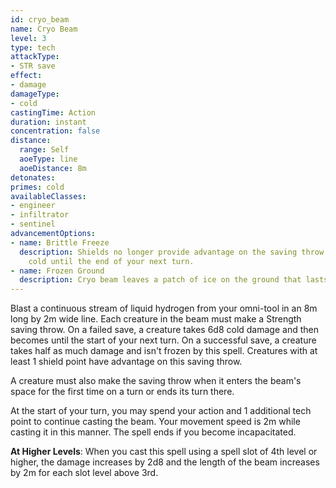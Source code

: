 ```yaml
---
id: cryo_beam
name: Cryo Beam
level: 3
type: tech
attackType:
- STR save
effect:
- damage
damageType:
- cold
castingTime: Action
duration: instant
concentration: false
distance:
  range: Self
  aoeType: line
  aoeDistance: 8m
detonates: 
primes: cold
availableClasses:
- engineer
- infiltrator
- sentinel
advancementOptions:
- name: Brittle Freeze
  description: Shields no longer provide advantage on the saving throw. On a successful save, a creature is primed
    cold until the end of your next turn.
- name: Frozen Ground
  description: Cryo beam leaves a patch of ice on the ground that lasts for 1 min. The ground is considered difficult terrain.
---
```


Blast a continuous stream of liquid hydrogen from your omni-tool in an 8m long by 2m wide line. Each creature in the beam
must make a Strength saving throw. On a failed save, a creature takes 6d8 cold damage and then becomes <condition id="frozen"/>
until the start of your next turn. On a successful save, a creature takes half as much damage and isn't frozen by this spell.
Creatures with at least 1 shield point have advantage on this saving throw.

A creature must also make the saving throw when it enters the beam's space for the first time on a turn or ends its turn there.

At the start of your turn, you may spend your action and 1 additional tech point to continue casting the beam. Your
movement speed is 2m while casting it in this manner. The spell ends if you become incapacitated.

__At Higher Levels__: When you cast this spell using a spell slot of 4th level or higher, the damage increases by 2d8
and the length of the beam increases by 2m for each slot level above 3rd.

